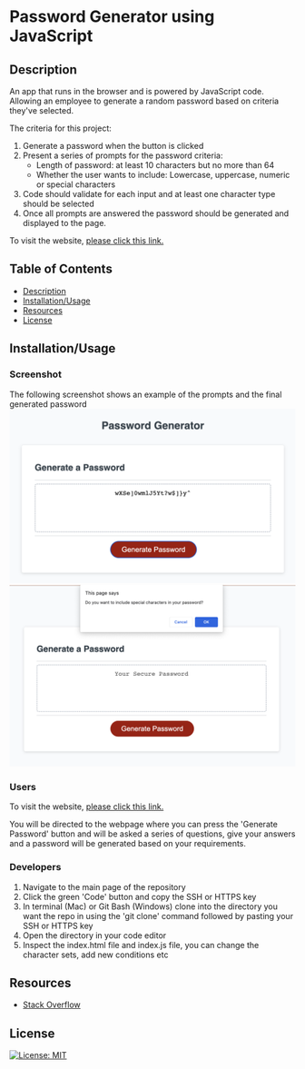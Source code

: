 # Password Generator using JavaScript

## Description
An app that runs in the browser and is powered by JavaScript code. Allowing an employee to generate a random password based on criteria they've selected.

The criteria for this project:

1. Generate a password when the button is clicked
2. Present a series of prompts for the password criteria:
    - Length of password: at least 10 characters but no more than 64
    - Whether the user wants to include: Lowercase, uppercase, numeric or special characters
3. Code should validate for each input and at least one character type should be selected
4. Once all prompts are answered the password should be generated and displayed to the page.

To visit the website, [please click this link.](https://bethanyryalls.github.io/password-generator/)

## Table of Contents
- [Description](#description)
- [Installation/Usage](#installationusage)
- [Resources](#resources)
- [License](#license)

## Installation/Usage

### Screenshot
The following screenshot shows an example of the prompts and the final generated password
    ![Password Generator by Bethany Ryalls](images/generated-password-screenshot.png)
    ![Example Prompt for Password Generator](images/example-prompt-screenshot.png)

### Users
To visit the website, [please click this link.](https://bethanyryalls.github.io/password-generator/)

You will be directed to the webpage where you can press the 'Generate Password' button and will be asked a series of questions, give your answers and a password will be generated based on your requirements.

### Developers
1. Navigate to the main page of the repository
2. Click the green 'Code' button and copy the SSH or HTTPS key
3. In terminal (Mac) or Git Bash (Windows) clone into the directory you want the repo in using the 'git clone' command followed by pasting your SSH or HTTPS key
4. Open the directory in your code editor
5. Inspect the index.html file and index.js file, you can change the character sets, add new conditions etc

## Resources
- [Stack Overflow](https://stackoverflow.com)

## License

[![License: MIT](https://img.shields.io/badge/License-MIT-yellow.svg)](https://opensource.org/licenses/MIT)